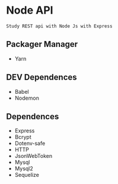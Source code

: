 # Node API

`Study REST api with Node Js with Express`

## Packager Manager
- Yarn

## DEV Dependences
- Babel
- Nodemon

## Dependences

- Express
- Bcrypt
- Dotenv-safe
- HTTP
- JsonWebToken
- Mysql
- Mysql2
- Sequelize